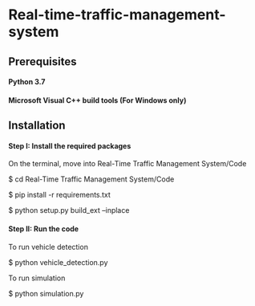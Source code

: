 # Real-time-traffic-management-system

## Prerequisites
#### Python 3.7
#### Microsoft Visual C++ build tools (For Windows only)


## Installation

#### Step I: Install the required packages

On the terminal, move into Real-Time Traffic Management System/Code

 $ cd Real-Time Traffic Management System/Code
 
 $ pip install -r requirements.txt
 
 $ python setup.py build_ext –inplace
 
#### Step II: Run the code

To run vehicle detection

 $ python vehicle_detection.py

 To run simulation
 
 $ python simulation.py
